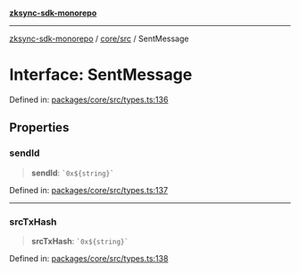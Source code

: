 [**zksync-sdk-monorepo**](../../../README.md)

---

[zksync-sdk-monorepo](../../../README.md) / [core/src](../README.md) / SentMessage

# Interface: SentMessage

Defined in: [packages/core/src/types.ts:136](https://github.com/dutterbutter/zksync-sdk/blob/128d557933eb10f01edd78c0b3392137ca480daf/packages/core/src/types.ts#L136)

## Properties

### sendId

> **sendId**: `` `0x${string}` ``

Defined in: [packages/core/src/types.ts:137](https://github.com/dutterbutter/zksync-sdk/blob/128d557933eb10f01edd78c0b3392137ca480daf/packages/core/src/types.ts#L137)

---

### srcTxHash

> **srcTxHash**: `` `0x${string}` ``

Defined in: [packages/core/src/types.ts:138](https://github.com/dutterbutter/zksync-sdk/blob/128d557933eb10f01edd78c0b3392137ca480daf/packages/core/src/types.ts#L138)
